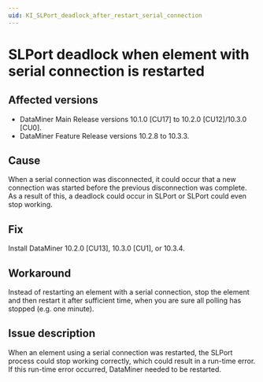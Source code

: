```yaml
---
uid: KI_SLPort_deadlock_after_restart_serial_connection
---
```


# SLPort deadlock when element with serial connection is restarted

## Affected versions

- DataMiner Main Release versions 10.1.0 [CU17] to 10.2.0 [CU12]/10.3.0 [CU0].
- DataMiner Feature Release versions 10.2.8 to 10.3.3.

## Cause

When a serial connection was disconnected, it could occur that a new connection was started before the previous disconnection was complete. As a result of this, a deadlock could occur in SLPort or SLPort could even stop working.

## Fix

Install DataMiner 10.2.0 [CU13], 10.3.0 [CU1], or 10.3.4.

## Workaround

Instead of restarting an element with a serial connection, stop the element and then restart it after sufficient time, when you are sure all polling has stopped (e.g. one minute).

## Issue description

When an element using a serial connection was restarted, the SLPort process could stop working correctly, which could result in a run-time error. If this run-time error occurred, DataMiner needed to be restarted.
